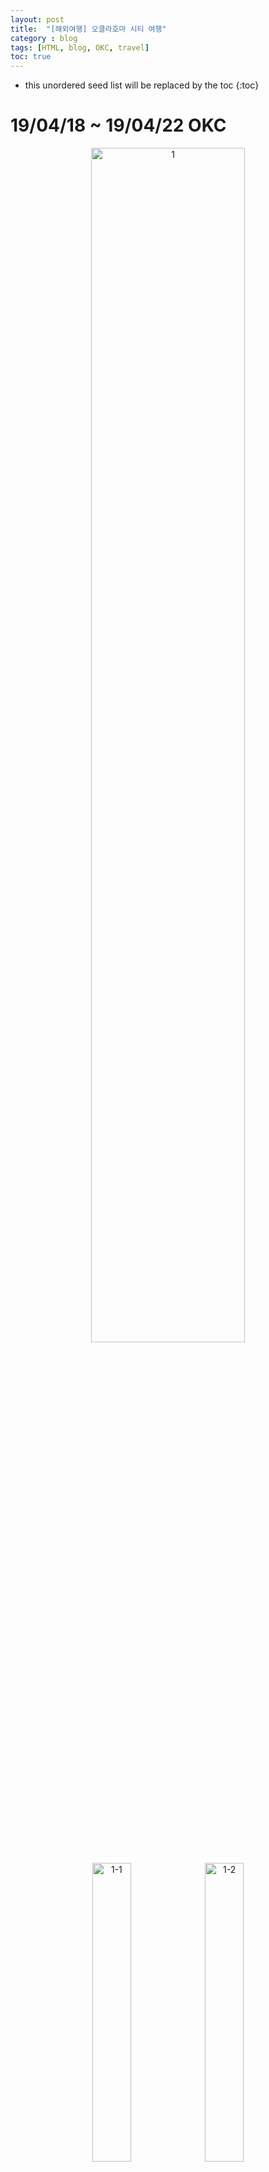```yaml
---
layout: post
title:  "[해외여행] 오클라호마 시티 여행"
category : blog
tags: [HTML, blog, OKC, travel]
toc: true
---
```

* this unordered seed list will be replaced by the toc
{:toc}

# 19/04/18 ~ 19/04/22 OKC

<p align="center">
  <img src="https://bnz06pap001files.storage.live.com/y4mNfLaM7Bc2mVHj5VecgDsaybjOajBEuZfPoEIxSFMD5QgxWViJpDPe7SzW6qcbhPO30W6KdifPDMc91KB3dZpLAM4kjhLMu7FcvTpRj2_LlPLxJQnB2xNocIIfIGJ4GReVa8LZv24tuINVX_831W7VDY_aZe6Pge_VfON8W-0IkwLQKyYgJyWNqhEKCYeJkWo?width=1668&height=1251&cropmode=none" align="center" alt="1" width="70%">
</p>

<p align="center">
  <img src="https://bnz06pap001files.storage.live.com/y4meN-3kDgI_avhWLE0HAbE955oUPbYSwvMhG0tI0xI2VX_uy5ASsiGRo56a07A3-6pnXPyLCIoAVohDCLo9JLL-9qSgDln_EhILA5bnTxvZ2FFTVKliLgbvXEgwS4ME4pUfcFcx1FT8vFj5MwFeG1UpYmxdnZptOW4OFkNOSjxLnUfHQtrSEJcg8_xgtQ3M53r?width=3024&height=4032&cropmode=none" align="center" alt="1-1" width="35%">
  <img src="https://bnz06pap001files.storage.live.com/y4mJi_HWB3jLYpxVPvA_QSgLQb16c9yjuwSBS-ggr_jSDgk20K3pJ6pjURaKTyzYWlcOmL33rmLkZit6SEU9edf-vYrNbLNbBVo7l1AymhHNKpwsHgLiqcoUu1ATRSIpv5SWjEh3jDWa8UMg9kaOsK0xqMOb31d8lnkpC-ODiisoTqHVGOdOmgvZ0fhNtCGzEkq?width=1932&height=2576&cropmode=none" align="center" alt="1-2" width="35%">
  <figcaption align="center">인천공항으로!</figcaption>
</p>

<p align="center">
  <img src="https://bnz06pap001files.storage.live.com/y4mTsaKsyvTW_ZM0I5ljvXJaPGbkwtSpUJZw1slxDarT9ayzjcM6DLxqYZmrqcQ4Pw01PLHsD8IgjM0vh6f1huyhunCJM5Fn-xjL7H3FF6eEDJa6fpTl32wlfu-MvuPdLp3LWhQT_NGENTrL9rcM55iSo2GFJI-GuyeeTumUN6v3giCgteFEdG3zFy_gpy-UUug?width=3024&height=4032&cropmode=none" align="center" alt="1-3" width="25%">
  +
  <img src="https://bnz06pap001files.storage.live.com/y4mJi_HWB3jLYpxVPvA_QSgLQb16c9yjuwSBS-ggr_jSDgk20K3pJ6pjURaKTyzYWlcOmL33rmLkZit6SEU9edf-vYrNbLNbBVo7l1AymhHNKpwsHgLiqcoUu1ATRSIpv5SWjEh3jDWa8UMg9kaOsK0xqMOb31d8lnkpC-ODiisoTqHVGOdOmgvZ0fhNtCGzEkq?width=1932&height=2576&cropmode=none" align="center" alt="1-4" width="25%">
  =
  <img src="https://bnz06pap001files.storage.live.com/y4m1BOd6aetHCN4c39_PJ9e3DNwoynhteM1kQrTyCigOao0UfK8-nsqyV9TaOyCsAwkL5fe5AdRBXDhFV-mo97ONr-vXbU7-Luz38JfD8ocvb9rNa18zwCi9yECu6oJHhD421VN4rQWESwh8Mg5xOITC9xFgWtcxXK35O0hIKE1lDGf7j-57weMzNI-T89L40ol?width=1932&height=2576&cropmode=none" align="center" alt="1-5" width="25%">
</p>

<p align="center">
  <img src="https://bnz06pap001files.storage.live.com/y4mzU6Yqz4mT5iie1aJCZr14yCKEW3brpkOQ5wRQrOnZZwwe1_Wp6DY3BADzEq15dR326sdawyPECN7W2q0I-gfSPufrIXb1wVJgFeTZ9raYa6IzKcgV4SEt4bmbzTDO39Y8-ak_46HJk2jyTDBVK5RM5dR4XHDSIHNYpSaKliiJFu7OgxLT1a3mgkE6bTrQtEI?width=3024&height=4032&cropmode=none" align="center" alt="1-6" width="35%">
  <img src="https://bnz06pap001files.storage.live.com/y4mN4OlZ4HWvc5AiAxKcsFYyftXYI-JS7d1poCNyFSXaSCrNC8cFFbVcCaWEjlrjGUzccaY1NZiRkhr8qIEzmoU7FIGaE3kiB3CI13tOiB88PqsuSzc-LhEVNy0WJb32-Lu8MJkKUmpx_md4AYnBrxXfc3Dd5zCeEZfeDBP8fiCirkQMjvQepXD4OKCrgdB8Rk_?width=3024&height=4032&cropmode=none" align="center" alt="1-7" width="35%">
</p>

<p align="center">
  <img src="https://bnz06pap001files.storage.live.com/y4mnsH5oxiVzX6eabsC3AM45U328XcthONM3DE9LLxIPVGzIWlpJ4rbAR34W90eWoHzfe_WCxVLzCNTrE8b89Owk1TVNlIM9Yl3IWQOPTi_rN7kMNQHdBTJvv3hMoZXfHRof88SSdpCLt6O270RwgV1dQcYp3a60OPlSt5Us7qFRQjkeuoAWaK5W4hV1CUfpsLJ?width=3024&height=4032&cropmode=none" align="center" alt="1-8" width="32%">
  <img src="https://bnz06pap001files.storage.live.com/y4mcIPuV8CfqJn2CSZNI6VE0GB6k04y5TtBqb70h57GKxQkC09nSIRSRPHXZBnmEdJF6xji7S5pQrc41xmqfUuFDsnmvJkm26svP4TqTOFNsfB51GvWV3QKSEGSuRcdlScKo4PVPctJPGfkTocpe6gaiJgnoktAQljOisxXNGIxYh04PbLr-Lk39ImOiw2HYhgl?width=3024&height=4032&cropmode=none" align="center" alt="1-9" width="32%">
  <img src="https://bnz06pap001files.storage.live.com/y4mwR0isLW93RKycZEqtAJ3YxkWavcUda9xuxHsIoIDnIn_gPHpOc9WXmpDlr7aAv_DL7PucNG4UBiOyOjSBIWr7fJ0WFqI3IeaHRSXqRTkcofwPpISSpNQQ449rfAW9i0-9bNGTdVhHrjJHLAiho2SiUBJpftJJRssEqzxjhC4GOYhfsv9N8hA6fkFowYxDkJ4?width=3024&height=4032&cropmode=none" align="center" alt="1-10" width="32%">
</p>

## 첫째날 (3차전 펍에서 관람)

<p align="center">
  <img src="https://bnz06pap001files.storage.live.com/y4mVk51yGGJOi2-EH_4BlT8N1ZeZArHvuMRfP7KjN99fxriOxgPM9zG-Ovj3La4h5nhPON1ZNSdF_pCrFUQM86lUg2SDki-0EdRpFiV4DvVODW_RRh92aIZxIOkUvLg6SkWpbtlEpDUtyh8YItieSsvB4fc9Hxmwi6i0qOFkK5I_kEmRQykgC_QOj7PzTMub-R_?width=3024&height=4032&cropmode=none" align="center" alt="1-11" width="70%">
</p>

<p align="center">
  <img src="https://bnz06pap001files.storage.live.com/y4mvfNsRgieogv9PdkQAmTKeTATFPqxhqg70spsb0ThHb6xjlzATuWyi2l6y7ivqqb112BklYF45h3CzczTNa9w_u4GxDRqVmTb_QU5VmyHAydb2sS_MYTQdOUC_EWWI2mjFOrIAXksUyWDbZvhmNmWvUsIFe98NugUEHQectFrYaB-sAetzID2ddMmwtUc_K14?width=1932&height=2576&cropmode=none" align="center" alt="1-12" width="35%">
  <img src="https://bnz06pap001files.storage.live.com/y4mOd4DhU4xoUVi8BUt18bRoyUHTAux3hXOXV8oc3t43J4KQJ0qrhzdqCWQQKV34Rw62f3kzn8fOYaX1TAmMuxTp-8gsYv5_hdUROtf1oEkQBVlndl5Dqq5xf9cciv-5iEAQAebHGb9jkIy_tg4lun-1YuA7dg7PmC1Q9v8yMWs5rZqX7_Q9ReCqvepRDQgWFeZ?width=1932&height=2576&cropmode=none" align="center" alt="1-13" width="35%">
</p>

<p align="center">
  <img src="https://bnz06pap001files.storage.live.com/y4mqTNhlYL3jhaK_Q5uHa9v4KEhS_SZo8ql_-Xf5xdufwtHFZ3vOx7VWr5QuW3b5aCSzVGgu9vWfDdkyH-qz4ZpSkovZfN_UK2EA6mG5WzdXp2_PqrXiOAKk80mFwja2X-O-yyVb3SrAPv_2MnDbXn-WAQwixJP0BuIXgDmyKOuPpUgfOfaPQRVBPnjZdCcuTGR?width=4032&height=3024&cropmode=none" align="center" alt="1-14" width="70%">
</p>

<p align="center">
  <img src="https://bnz06pap001files.storage.live.com/y4m9mFitRR07Suf6I6ZCqnw9Z11dPvc2_jz2Rz3My6JJlFWO8bc7LQVbyEh_sVWHb13A5uaegrJg2KY3f4agZZlQ0BsnwtAsrZDnl-_AwbVGxKrJDxOlw814IxJzBdC6JqSxQrthcrhJZHFSwlfGJZ8akWGiVMyPTwxqMS5EOWoe07Jbnxg_-ykR5D2QlGxgN5k?width=4032&height=3024&cropmode=none" align="center" alt="1-15" width="70%">
</p>

<p align="center">
  <img src="https://bnz06pap001files.storage.live.com/y4mnW5fZlY4jMvNNQxjAf67fF7EXEdEA1jWWwvZAUaZsSXVQc5TqswHG6qHhFGDoXcjhzTzNFWUfDIF9_I0cXlkgDj3NTHNB5wnic9v4K5aQlCF6joNyOIotZ4pfd92nypenmoWT-027nw8yQkSgAPBnC5Bznb3vOZuE9-Fb25dVZJVxdIZuHs6yKoSuitFxHUV?width=4032&height=3024&cropmode=none" align="center" alt="1-16" width="70%">
</p>

<p align="center">
  <img src="https://bnz06pap001files.storage.live.com/y4mGcyiV5wc_oU_0M5fsvgBpDwkC5RhWc8WA2MpSt6NLsd7vhLd_VYKzSPsUthbhhnrmtIrvP2_QTz4J-OPg9XefV9K0Cf_o9pLMn2RrirQapvOMEAGZA9nObvj4Y6uS_BFUWheTcdMUUoMJauPheIGFF23Xlb_3BK6gj9J5twok-yQ4Xde2troaFFjDQOl8lsy?width=2576&height=1932&cropmode=none" align="center" alt="1-17" width="40%">
  <img src="https://bnz06pap001files.storage.live.com/y4mC-cUHSZ8H817tzT0Xi45mj6FzjVB2vaaSTYFsVS1-npCZ9-YIVGLw5dt6Rhpe_AGPb5CmxbMCRJnxLL_oLCy2CX5V4wdzNu93BDPNd73WjXFmE-AE8wjVPou0HzHNHd5Koct8e5aP6RQCMYIDZaSdyvn_PfsAwmVvuLP5CuggJp1hnOq4CutC1KmTBUuVHQ7?width=2576&height=1932&cropmode=none" align="center" alt="1-18" width="40%">
</p>

<p align="center">
  <img src="https://bnz06pap001files.storage.live.com/y4m3gbyxIcym4VvjveUf9pNFKcuhQNiGsHx8GZv1W7lUax6vIepZZ6dPihDoCYNOcQO3cOfGF2qrlmW9c_SUHfKukTvbi0R0HEgK_mT3hXgKiBpW4klau2bPLocIb42YhxvHce1BS4HkfeNpz42rWzcaLiVYflF-lAWvXhY85N4qddndR1GKw9jxwvjAvxx1nBQ?width=3024&height=4032&cropmode=none" align="center" alt="1-19" width="70%">
</p>

<p align="center">
  <img src="https://bnz06pap001files.storage.live.com/y4mYUbF9JfWxImSu6cVknaBqZpjkPenIi6BPLkzE9Lp0ncEVnhUNm4RLkmr_-zApe1VTrfMyGd1SPkSx6h5i5E3roZNoGSmhxe2s2jiVDpv13WFYO4HefmhC0IhCdAqORzsTPDmMECc7QIsYLAMVb5pX0m_ln-NAQamQhQsoXKPmwdwD39Z4X5Ml0Padagds5Up?width=3024&height=4032&cropmode=none" align="center" alt="1-20" width="35%">
  <img src="https://bnz06pap001files.storage.live.com/y4mb2Z0N2SnZNIe0u54tyDfHZ2_LjbnvgHFSPmBSHtZDenw2nI3DLr-LC2jfkocapmwZ9A1IvO-lYgoOqWnqqp7VnQCNCfANF5QDzBS1R9b9iCE5g8ML2Dck1po2CFLiy3c30gdwVEwEiXuJMlRvDdaLPjhrYhjdtEJfhh_mzIAUQVUL3TbNhkbMughEFSvby5X?width=3024&height=4032&cropmode=none" align="center" alt="1-21" width="35%">
</p>
<p align="center">
  <img src="https://bnz06pap001files.storage.live.com/y4mZ_VT5B9oltOWntfgr2UM6xP79zFTSi3tS9IjeJaioFKlw9mFskFqhb11YvZDVUUPvr67Use6w0cXm2AiDQCrRgX3Q8dT_4nOUR6p-6YSsxuApBVa76atpaS0SJmLUp6MADJWCRy8L7l7Un8cNWBsENNVgzBbp9E8AXhUTxUtj3hj-3y4MfjrwWikhhceOXBm?width=3024&height=4032&cropmode=none" align="center" alt="1-22" width="35%">
  <img src="https://bnz06pap001files.storage.live.com/y4mGUpTdnpqYhaktmt4o4hSn8jxEWQo6-xABqAQca1ptEzkSPCVXQjbKOVOBt2pzecV2-pgEEzdebR04rSxy8GHOKUvIDuVYoR_93rsr_ZVcc-JwRdgl0gwqSEXDsQEXVm7dmIHk-S0BjhhW_miB5WDeI4_EEQY2NuuMvku1W2xTseXfgtAKFwFDDgxYOIpRTK-?width=3024&height=4032&cropmode=none" align="center" alt="1-23" width="35%">
</p>

<p align="center">
  <img src="https://bnz06pap001files.storage.live.com/y4mtzGvyDr9MFL_jPNZT-DmaLmvh0HmcZMdMRxu904OzULIvPkjOplbFB6Q9ET8sKVvWajqvPZw4QTl0L1oPPWOPaK1epdIUm4B82TGxxbTWezEb6GGaDNv3hmG0rETrozckUDYrOACBvaP-U6QSDIy5NWpRgE_yltFqutl3dTFW-wI2VCAFR7SCjRqMLbLyRD7?width=3024&height=4032&cropmode=none" align="center" alt="1-24" width="70%">
</p>

## 둘째날

<p align="center">
  <img src="https://bnz06pap001files.storage.live.com/y4mg14JiAjQvQhAK6ArgiDfH0FxQyI3lLTL7vdqazvfmQKNK4IaPdAy-uUHdHCuF6DYsOmAkJ-vdQfb88ZqAmn9ACQAJOT3mycuz7z-Xjmtiqx9YlV-qs2QlY85hpa5pIeKj3fv6RLLCtDoTIfkgDlBytE3hzlKfskRL5QWhpU20VJm2ZG08hwFzJ9bUwYHEj1D?width=3024&height=4032&cropmode=none" align="center" alt="1-25" width="35%">
  <img src="https://bnz06pap001files.storage.live.com/y4mB_mqTeGg88BLLPCdA_tAHR3zEuRscLz5tlKjLgAtv8TZn_VPvYSCRWhv45ZDlG6zsnipausaG1wqRHhSv09BsoPEMyTPUExO08bE5ZycJzGVuCGVXYMLocRTbB3mEgtDfKMRURzbPmD093c_VGWa0OSChKBeyVHiy3FHFJhp3jJe6NF2vunyoKtX_3tnlYtx?width=3024&height=4032&cropmode=none" align="center" alt="1-26" width="35%">
</p>

<p align="center">
  <img src="https://bnz06pap001files.storage.live.com/y4mSq23DqwlHBjxN0Jhy4t6B_xRtxmffr9YTXb5SHJdpGZPDKCUWOc0Dadx3U2mMs-h180MDxbVeL8u6Oz3tV2we6vssEYsT_JEQ0c8blGn2uhEWP57Jf374C8PQLIU9RFI_uaRRMesLEUzcnlgKvuq-DIjXR2V_Mvr6t-kERXEbnJrol7xlekw_0egj3h6nOqN?width=3024&height=4032&cropmode=none" align="center" alt="1-27" width="70%">
</p>

<p align="center">
  <img src="https://bnz06pap001files.storage.live.com/y4mCuGuYS1TWolkkVY1-EkbqvyyeLNl5lnW1xptIrFXcXL0I5q8kkkKYJsk8Zm6U6qmrL-8cNW-zVxNlq9AmI78Umhps33CGGm_h3A9DWzhWzBPvCTZpXaaFFoR3mk5NnIP5ru9Cl40ioLjbzzdvAJO4kB4mu_VrgbsDtVY4G0Jhsa6AN81CnBxFqPP2VMbO3QJ?width=3024&height=4032&cropmode=none" align="center" alt="1-28" width="32%">
  <img src="https://bnz06pap001files.storage.live.com/y4mvbCeH3UlMs1qLPHfxSATqFs8MNPJ_cIRnzVJAN1wK-kqlHhn7WlU5Z0_DZMlEge-Sc-YFhMZlSdxzN1NdHvA6Ni1Xd559z4O9idWK9Sd1QwFf1fMU4tMc9eFcydBt4gdihdCgAvmWT9wb6Dj11tt_X12KKV2nIcK6dr3_BadvZ5ly8A06QuqR3GJcLHDRuX7?width=3024&height=4032&cropmode=none" align="center" alt="1-29" width="32%">
  <img src="https://bnz06pap001files.storage.live.com/y4m3SmDYbCE-boPYKP_T9eCgLRY-clLfg_ju64aPT7K6_BdbNgvOUGJhqV8FQ2PW-etM9kvlWyWmDBJWHjIPnPvIuS-CE1iNwBXrA0QpA1VtDuwp7hp5OUPOlpdqhbaU5tL_BJfbjkq-aRiZ2x-eGxN_9mgA4z93A-Bw-sjm4hvTyUPzCqVxCnhBhbY1MJjPLYs?width=3024&height=4032&cropmode=none" align="center" alt="1-30" width="32%">
</p>
<p align="center">
  <img src="https://bnz06pap001files.storage.live.com/y4mZANnL0k_kOhJfRYrzKKzxZ-OMNddTtSvZsPPrDDUBAbzk_vTS_0MVB5rxV3IhpBECjRkBrwwiXlpFKo3dHKMjExmmaUvRRSVie428ky9DqHXUXsECya75qsaqpojSDYgAIJuNFihmIOPt-MoQ8sjHIdVYGXdX3N2WUVCSpTDrJJ6lGLeG_Z_0UA1779GXquK?width=3024&height=4032&cropmode=none" align="center" alt="1-31" width="32%">
  <img src="https://bnz06pap001files.storage.live.com/y4mqCIAa0Q8BMBvxPt6qNsNsHtIGVaHSqKnHDtT6fm7vpcvoQaqZVFB2IKeoAF_eONpdixIlHXy6LFyQGji7eQsFZ9G_rMIsILZUJScSbBQYS3Jsp7uk7bokyi0qp0hKiwoxSSShI8aMR9bVTwIoT0EOmhrlwII3XdfZZIXNI12zgWgGyKC7uV5cbHjKXvbqRVb?width=3024&height=4032&cropmode=none" align="center" alt="1-32" width="32%">
  <img src="https://bnz06pap001files.storage.live.com/y4meyIKzR56UHfMSWvsC0aDi6Auh8n1eG3yZdxLJVC27ndVwDd_RC42jynVjFnENz6qeqMGWKld2UBTCW775-CL9G_y8Cnbe4dnGVBFWpH7H95C_vxVHYHgy9M0iq50JCbkxuXidis-zi6VC8eGS2GCUJp0CLKNNAvYzn65926dP9d8Tniv_uA5wlbEV7bDEtyl?width=3024&height=4032&cropmode=none" align="center" alt="1-33" width="32%">
</p>

<p align="center">
  <img src="https://bnz06pap001files.storage.live.com/y4mrF8wUz0E4_Kktkz_BPw4xL-Cs6cBMail10DGuLLCuuBCOypk0Dz09S0u5ZTWDRVllkVmlRRoBoHN5Is4mnrmB38iZ5mWlR6GcWOf4KvanpSLHwSPnkQPkwaVY6eJ6FhfY4rhrIMxYZIPL0M4NemaYwoFfHjzXVcQazQfWok5fCEKaDcJWtxxErKOV3POnB7J?width=2576&height=1932&cropmode=none" align="center" alt="1-34" width="70%">
</p>

<p align="center">
  <img src="https://bnz06pap001files.storage.live.com/y4mxdlQOIJ8jbhqKTxQb9KDEaSMsvhj2GLUgz4NQAV_78rqmQNU8SsRQeN3HKd-2UhAfNK368ZSuVRto1A8qWYZQ3-T0hDQhi0Yw_aFF66NeZi5ENZKrK7dRfZUEd-hdCoxIqF_1KNXfybBY0vMRjjb7yP2b8S1N8IPTVvXj2cScJG9wAJ2XGeO7HraPJPmBbpE?width=3024&height=4032&cropmode=none" align="center" alt="1-35" width="35%">
  <img src="https://bnz06pap001files.storage.live.com/y4md2TAj01HTN-No7Bxe4YjXSFFJA-uU2Msd1WKuUJPNDrpyV1VwR2zBziTKaXJ6fhWlBp6jaG4LtzcTjvjgr1B89QXaEgIj2iomZuiJBVVThesoEC3aj-W2TaP0Ct2czrs3KvgYJwGQ9Q5_K-pxJGmGhKq1UIZ5PxZ1qPn3KisI0lCp05u280ko9LZ9zxKUP_o?width=1932&height=2576&cropmode=none" align="center" alt="1-36" width="35%">
</p>

<p align="center">
  <img src="https://bnz06pap001files.storage.live.com/y4mHDSWw9J6Bl0llmZHJSXqX6PwaMujlhtgoOnhr7ZvEEwbTBH0bSNSyI1YT1xZPAaDgiT41eBg3R3uns9E4mLwiw4c-s_yUs6Lfwbxbxq0__Vn-aBNMPT_etwU8fZTcBcBgDs-q93DdKdFsE1xos-7lhf4NLYIhr2jegWYu852PxVwwV8SXIH_5GzrojVcI_gV?width=3024&height=4032&cropmode=none" align="center" alt="1-37" width="35%">
  <img src="https://bnz06pap001files.storage.live.com/y4mbkjxhi4QlMeGksjuXfNSC2tPIwCd8AeUvYU9dGjEnlUozUDq_n-yD3nUjK8uuxElPzkvqWvd03XGxuUGiBsbYxhJUEF6NGinRUi24RicuBG2zOhY5xH3GG_8ONBZAJmpjUSbxwboctbL63qH0fk6vv0aPxZoxHbQMnAFOvXk-kxruBEKpjdYouYnHGxntt0A?width=3024&height=4032&cropmode=none" align="center" alt="1-38" width="35%">
</p>

### 경기장 & 기념품샵



### 브릭타운



### okc 메모리얼 파크

1995년 4월 19일 아침에 미국 연방정부 사무실이 있는 OKC의 Alfred P. Murrah Federal Building에 폭탄테러가 발생해서 168명이 사망하고 600명 이상이 부상하는 참극이 발생했는데, 이는 2001년 9·11 테러가 발생하기 전까지는 미국 영토에서 발생한 가장 심각한 폭탄 테러 사건이었다.


### 점심

### 축제의 현장


### 펍



### 경기 끝난 후



### 경기후기



## 셋째날


## 넷째날 (4차전 직관)

> [직관 후기 바로가기](https://james1verse27.github.io/blog/2019-04-21-nba/)

## 다섯째날

